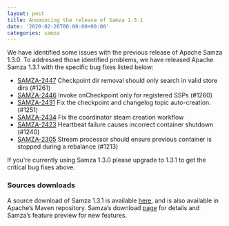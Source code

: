 ```yaml
---
layout: post
title: Announcing the release of Samza 1.3.1
date: '2020-02-20T00:00:00+00:00'
categories: samza
---
```

We have identified some issues with the previous release of Apache Samza 1.3.0. To addressed those identified problems, we have released Apache Samza 1.3.1 with the specific bug fixes listed below:

<ul>
<li><a href="https://issues.apache.org/jira/browse/SAMZA-2447">SAMZA-2447</a> Checkpoint dir removal should only search in valid store dirs (#1261)</li>
<li><a href="https://issues.apache.org/jira/browse/SAMZA-2446">SAMZA-2446</a> Invoke onCheckpoint only for registered SSPs (#1260)</li>
<li><a href="https://issues.apache.org/jira/browse/SAMZA-2431">SAMZA-2431</a> Fix the checkpoint and changelog topic auto-creation. (#1251)</li>
<li><a href="https://issues.apache.org/jira/browse/SAMZA-2434">SAMZA-2434</a> Fix the coordinator steam creation workflow</li>
<li><a href="https://issues.apache.org/jira/browse/SAMZA-2423">SAMZA-2423</a> Heartbeat failure causes incorrect container shutdown (#1240)</li>
<li><a href="https://issues.apache.org/jira/browse/SAMZA-2305">SAMZA-2305</a> Stream processor should ensure previous container is stopped during a rebalance (#1213)</li>
</ul>

If you're currently using Samza 1.3.0 please upgrade to 1.3.1 to get the critical bug fixes above.

<h3>Sources downloads</h3>
<p>A source download of Samza 1.3.1 is available <a href="https://dist.apache.org/repos/dist/release/samza/1.3.1/">here</a>, and is also available in Apache’s Maven repository. Samza’s download <a href="https://samza.apache.org/startup/download/">page</a> for details and Samza’s feature preview for new features. </p>
